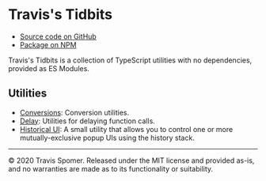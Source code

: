 # Travis's Tidbits

* [Source code on GitHub](https://github.com/TravisSpomer/Tidbits)
* [Package on NPM](https://npmjs.com/@travisspomer/tidbits)

Travis's Tidbits is a collection of TypeScript utilities with no dependencies, provided as ES Modules.

## Utilities

* [Conversions](docs/convert.md): Conversion utilities.
* [Delay](docs/delay.md): Utilities for delaying function calls.
* [Historical UI](docs/historical-ui.md): A small utility that allows you to control one or more mutually-exclusive popup UIs using the history stack.

---

© 2020 Travis Spomer. Released under the MIT license and provided as-is, and no warranties are made as to its functionality or suitability.
